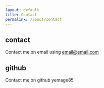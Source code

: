 ```yaml
---
layout: default
title: Contact
permalink: /about/contact
---
```


## contact
Contact me on email using email@email.com

## github
Contact me on github yemage85